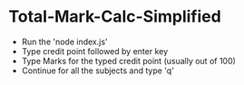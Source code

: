 # Total-Mark-Calc-Simplified

- Run the 'node index.js'
- Type credit point followed by enter key
- Type Marks for the typed credit point (usually out of 100)
- Continue for all the subjects and type 'q'